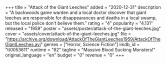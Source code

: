 +++
title = "Attack of the Giant Leeches"
added = "2020-12-31"
description = "A backwoods game warden and a local doctor discover that giant leeches are responsible for disappearances and deaths in a local swamp, but the local police don't believe them."
rating = "4"
popularity = "4.131"
released = "1959"
poster = "assets/poster/attack-of-the-giant-leeches.jpg"
cover = "assets/cover/attack-of-the-giant-leeches.jpg"
file = "https://archive.org/download/AttackOfTheGiantLeeches1959/AttackOfTheGiantLeeches.avi"
genres = ["Horror, Science Fiction"]
imdb_id = "tt0053611"
runtime = "62"
tagline = "Massive Blood Sucking Monsters!"
original_language = "en"
budget = "0"
revenue = "0"
+++